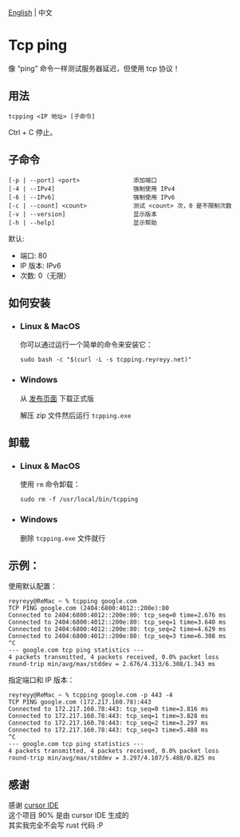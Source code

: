 [English](https://github.com/ReyReyy/tcpping/blob/master/README.md) | 中文

# Tcp ping

像 “ping” 命令一样测试服务器延迟，但使用 tcp 协议！

## 用法

```
tcpping <IP 地址> [子命令]
```

Ctrl + C 停止。

## 子命令

```
[-p | --port] <port>               添加端口
[-4 | --IPv4]                      强制使用 IPv4
[-6 | --IPv6]                      强制使用 IPv6
[-c | --count] <count>             测试 <count> 次，0 是不限制次数
[-v | --version]                   显示版本
[-h | --help]                      显示帮助
```

默认:

- 端口: 80
- IP 版本: IPv6
- 次数: 0（无限）

## 如何安装

- ### Linux & MacOS

  你可以通过运行一个简单的命令来安装它：

  ```
  sudo bash -c "$(curl -L -s tcpping.reyreyy.net)"
  ```

- ### Windows

  从 [发布页面](https://github.com/ReyReyy/tcpping/releases) 下载正式版

  解压 zip 文件然后运行 `tcpping.exe`

## 卸载

- ### Linux & MacOS

  使用 `rm` 命令卸载：

  ```
  sudo rm -f /usr/local/bin/tcpping
  ```

- ### Windows

  删除 `tcpping.exe` 文件就行

## 示例：

使用默认配置：

```
reyreyy@ReMac ~ % tcpping google.com
TCP PING google.com (2404:6800:4012::200e):80
Connected to 2404:6800:4012::200e:80: tcp_seq=0 time=2.676 ms
Connected to 2404:6800:4012::200e:80: tcp_seq=1 time=3.640 ms
Connected to 2404:6800:4012::200e:80: tcp_seq=2 time=4.629 ms
Connected to 2404:6800:4012::200e:80: tcp_seq=3 time=6.308 ms
^C
--- google.com tcp ping statistics ---
4 packets transmitted, 4 packets received, 0.0% packet loss
round-trip min/avg/max/stddev = 2.676/4.313/6.308/1.343 ms
```

指定端口和 IP 版本：

```
reyreyy@ReMac ~ % tcpping google.com -p 443 -4
TCP PING google.com (172.217.160.78):443
Connected to 172.217.160.78:443: tcp_seq=0 time=3.816 ms
Connected to 172.217.160.78:443: tcp_seq=1 time=3.828 ms
Connected to 172.217.160.78:443: tcp_seq=2 time=3.297 ms
Connected to 172.217.160.78:443: tcp_seq=3 time=5.488 ms
^C
--- google.com tcp ping statistics ---
4 packets transmitted, 4 packets received, 0.0% packet loss
round-trip min/avg/max/stddev = 3.297/4.107/5.488/0.825 ms
```

## 感谢

感谢 [cursor IDE](https://www.cursor.com/)<br>
这个项目 90% 是由 cursor IDE 生成的<br>
其实我完全不会写 rust 代码 :P<br>
